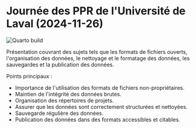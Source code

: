 # Journée des PPR de l'Université de Laval (2024-11-26)

![Quarto build](https://github.com/PMassicotte/journee_ppr_ulaval_2024/actions/workflows/quarto_build.yml/badge.svg)

Présentation couvrant des sujets tels que les formats de fichiers ouverts, l'organisation des données, le nettoyage et le formatage des données, les sauvegardes et la publication des données.

Points principaux :

- Importance de l'utilisation des formats de fichiers non-propriétaires.
- Maintien de l'intégrité des données brutes.
- Organisation des répertoires de projets.
- Assurer que les données sont correctement structurées et nettoyées.
- Sauvegarde régulière des données.
- Publication des données dans des formats accessibles et citables.
